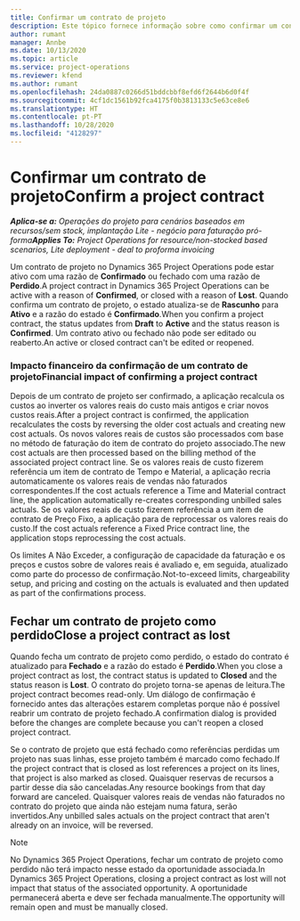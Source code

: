 ```yaml
---
title: Confirmar um contrato de projeto
description: Este tópico fornece informação sobre como confirmar um contrato no Project Operations.
author: rumant
manager: Annbe
ms.date: 10/13/2020
ms.topic: article
ms.service: project-operations
ms.reviewer: kfend
ms.author: rumant
ms.openlocfilehash: 24da0887c0266d51bddcbbf8efd6f2644b6d0f4f
ms.sourcegitcommit: 4cf1dc1561b92fca4175f0b3813133c5e63ce8e6
ms.translationtype: HT
ms.contentlocale: pt-PT
ms.lasthandoff: 10/28/2020
ms.locfileid: "4128297"
---
```

# <a name="confirm-a-project-contract"></a><span data-ttu-id="eda26-103">Confirmar um contrato de projeto</span><span class="sxs-lookup"><span data-stu-id="eda26-103">Confirm a project contract</span></span>

<span data-ttu-id="eda26-104">_**Aplica-se a:** Operações do projeto para cenários baseados em recursos/sem stock, implantação Lite - negócio para faturação pró-forma_</span><span class="sxs-lookup"><span data-stu-id="eda26-104">_**Applies To:** Project Operations for resource/non-stocked based scenarios, Lite deployment - deal to proforma invoicing_</span></span>

<span data-ttu-id="eda26-105">Um contrato de projeto no Dynamics 365 Project Operations pode estar ativo com uma razão de **Confirmado** ou fechado com uma razão de **Perdido**.</span><span class="sxs-lookup"><span data-stu-id="eda26-105">A project contract in Dynamics 365 Project Operations can be active with a reason of **Confirmed**, or closed with a reason of **Lost**.</span></span> <span data-ttu-id="eda26-106">Quando confirma um contrato de projeto, o estado atualiza-se de **Rascunho** para **Ativo** e a razão do estado é **Confirmado**.</span><span class="sxs-lookup"><span data-stu-id="eda26-106">When you confirm a project contract, the status updates from **Draft** to **Active** and the status reason is **Confirmed**.</span></span> <span data-ttu-id="eda26-107">Um contrato ativo ou fechado não pode ser editado ou reaberto.</span><span class="sxs-lookup"><span data-stu-id="eda26-107">An active or closed contract can't be edited or reopened.</span></span> 

### <a name="financial-impact-of-confirming-a-project-contract"></a><span data-ttu-id="eda26-108">Impacto financeiro da confirmação de um contrato de projeto</span><span class="sxs-lookup"><span data-stu-id="eda26-108">Financial impact of confirming a project contract</span></span>

<span data-ttu-id="eda26-109">Depois de um contrato de projeto ser confirmado, a aplicação recalcula os custos ao inverter os valores reais do custo mais antigos e criar novos custos reais.</span><span class="sxs-lookup"><span data-stu-id="eda26-109">After a project contract is confirmed, the application recalculates the costs by reversing the older cost actuals and creating new cost actuals.</span></span> <span data-ttu-id="eda26-110">Os novos valores reais de custos são processados com base no método de faturação do item de contrato do projeto associado.</span><span class="sxs-lookup"><span data-stu-id="eda26-110">The new cost actuals are then processed based on the billing method of the associated project contract line.</span></span> <span data-ttu-id="eda26-111">Se os valores reais de custo fizerem referência um item de contrato de Tempo e Material, a aplicação recria automaticamente os valores reais de vendas não faturados correspondentes.</span><span class="sxs-lookup"><span data-stu-id="eda26-111">If the cost actuals reference a Time and Material contract line, the application automatically re-creates corresponding unbilled sales actuals.</span></span> <span data-ttu-id="eda26-112">Se os valores reais de custo fizerem referência a um item de contrato de Preço Fixo, a aplicação para de reprocessar os valores reais do custo.</span><span class="sxs-lookup"><span data-stu-id="eda26-112">If the cost actuals reference a Fixed Price contract line, the application stops reprocessing the cost actuals.</span></span>

<span data-ttu-id="eda26-113">Os limites A Não Exceder, a configuração de capacidade da faturação e os preços e custos sobre de valores reais é avaliado e, em seguida, atualizado como parte do processo de confirmação.</span><span class="sxs-lookup"><span data-stu-id="eda26-113">Not-to-exceed limits, chargeability setup, and pricing and costing on the actuals is evaluated and then updated as part of the confirmations process.</span></span>

## <a name="close-a-project-contract-as-lost"></a><span data-ttu-id="eda26-114">Fechar um contrato de projeto como perdido</span><span class="sxs-lookup"><span data-stu-id="eda26-114">Close a project contract as lost</span></span>

<span data-ttu-id="eda26-115">Quando fecha um contrato de projeto como perdido, o estado do contrato é atualizado para **Fechado** e a razão do estado é **Perdido**.</span><span class="sxs-lookup"><span data-stu-id="eda26-115">When you close a project contract as lost, the contract status is updated to **Closed** and the status reason is **Lost**.</span></span> <span data-ttu-id="eda26-116">O contrato do projeto torna-se apenas de leitura.</span><span class="sxs-lookup"><span data-stu-id="eda26-116">The project contract becomes read-only.</span></span> <span data-ttu-id="eda26-117">Um diálogo de confirmação é fornecido antes das alterações estarem completas porque não é possível reabrir um contrato de projeto fechado.</span><span class="sxs-lookup"><span data-stu-id="eda26-117">A confirmation dialog is provided before the changes are complete because you can't reopen a closed project contract.</span></span>

<span data-ttu-id="eda26-118">Se o contrato de projeto que está fechado como referências perdidas um projeto nas suas linhas, esse projeto também é marcado como fechado.</span><span class="sxs-lookup"><span data-stu-id="eda26-118">If the project contract that is closed as lost references a project on its lines, that project is also marked as closed.</span></span> <span data-ttu-id="eda26-119">Quaisquer reservas de recursos a partir desse dia são canceladas.</span><span class="sxs-lookup"><span data-stu-id="eda26-119">Any resource bookings from that day forward are canceled.</span></span> <span data-ttu-id="eda26-120">Quaisquer valores reais de vendas não faturados no contrato do projeto que ainda não estejam numa fatura, serão invertidos.</span><span class="sxs-lookup"><span data-stu-id="eda26-120">Any unbilled sales actuals on the project contract that aren't already on an invoice, will be reversed.</span></span>

> [!NOTE]
> <span data-ttu-id="eda26-121">No Dynamics 365 Project Operations, fechar um contrato de projeto como perdido não terá impacto nesse estado da oportunidade associada.</span><span class="sxs-lookup"><span data-stu-id="eda26-121">In Dynamics 365 Project Operations, closing a project contract as lost will not impact that status of the associated opportunity.</span></span> <span data-ttu-id="eda26-122">A oportunidade permanecerá aberta e deve ser fechada manualmente.</span><span class="sxs-lookup"><span data-stu-id="eda26-122">The opportunity will remain open and must be manually closed.</span></span>
